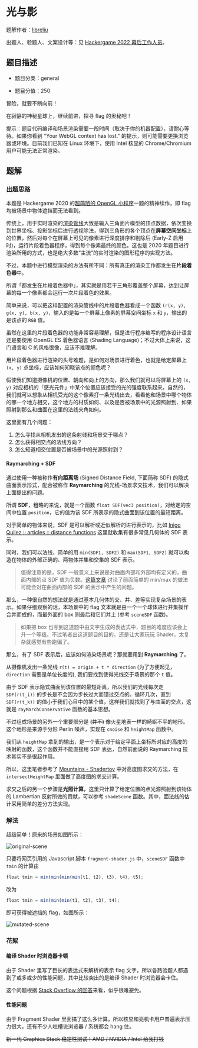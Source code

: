 # 光与影

题解作者：[libreliu](https://github.com/libreliu/)

出题人、验题人、文案设计等：见 [Hackergame 2022 幕后工作人员](../../credits.pdf)。

## 题目描述

- 题目分类：general

- 题目分值：250

冒险，就要不断向前！

在寂静的神秘星球上，继续前进，探寻 flag 的奥秘吧！

提示：题目代码编译和场景渲染需要一段时间（取决于你的机器配置），请耐心等待。如果你看到 "Your WebGL context has lost." 的提示，则可能需要更换浏览器或环境。目前我们已知在 Linux 环境下，使用 Intel 核显的 Chrome/Chromium 用户可能无法正常渲染。

## 题解

### 出题思路

本题是 Hackergame 2020 的[超简陋的 OpenGL 小程序](https://github.com/USTC-Hackergame/hackergame2020-writeups/tree/master/official/%E8%B6%85%E7%AE%80%E9%99%8B%E7%9A%84%20OpenGL%20%E5%B0%8F%E7%A8%8B%E5%BA%8F)一题的精神续作，即 flag 均被场景中物体遮挡而无法看到。

传统上，用于实时渲染的[渲染管线](https://learnopengl-cn.readthedocs.io/zh/latest/01%20Getting%20started/04%20Hello%20Triangle/)大致是输入三角面片模型的顶点数据，依次变换到世界坐标、投影坐标后进行透视除法，得到三角形的各个顶点在**屏幕空间坐标**上的位置，然后对每个在屏幕上可见的像素进行深度排序和剔除后 (Early-Z 启用时)，运行片段着色器程序，得到每个像素最终的颜色。这也是 2020 年题目进行渲染所用的方式，也是绝大多数“主流”的实时渲染的图形程序的实现方法。

不过，本题中进行模型渲染的方法有所不同：所有真正的渲染工作都发生在**片段着色器**中。

所谓「都发生在片段着色器中」，其实就是用若干三角形覆盖整个屏幕，达到让屏幕的每一个像素都会运行一次片段着色的效果。

简单来说，可以把这样配置的渲染管线中的片段着色器看成一个函数 `(r(x, y), g(x, y), b(x, y)`，输入的是每一个屏幕上像素的屏幕空间坐标 `x` 和 `y`，输出的是该点的 `RGB` 值。

虽然在这里的片段着色器的功能非常容易理解，但是进行程序编写的程序设计语言还是要使用 OpenGL ES 着色器语言 (Shading Language)；不过大体上来说，这门语言和 C 的风格很像，应该不难理解。

用片段着色器进行渲染的头号难题，是如何对场景进行着色，也就是给定屏幕上 `(x, y)` 点坐标，应该如何知晓该点的颜色呢？

假使我们知道摄像机的位置、朝向和向上的方向，那么我们就可以将屏幕上的 `(x, y)` 对应相机的「感光元件」中某个位置应该接受的光的强度联系起来。自然的，我们就可以想象从相机受光的这个像素打一条光线出去，看看他和场景中哪个物体的哪一个地方相交，这个地方的材质如何、以及是否被场景中的光源照射到、如果照射到那么和曲面在这里的法线夹角如何。

这里面有几个问题：
1. 怎么寻找从相机发出的这条射线和场景交于哪点？
2. 怎么获得相交点的法线方向？
3. 怎么知道相交位置是否被场景中的光源照射到？

#### Raymarching + SDF

通过使用一种被称作**有向距离场** (Signed Distance Field, 下面简称 SDF) 的隐式曲面表示形式，配合被称作 **Raymarching** 的光线-场景求交技术，我们可以解决上面提出的问题。

所谓 **SDF**，粗略的来说，就是一个函数 `float SDF(vec3 position)`，对给定的空间中位置 `position`，它的值为该 SDF 所表示的隐式曲面到该位置的最短距离。

对于简单的物体来说，SDF 是可以解析或近似解析的进行表示的，比如 [Inigo Quilez ::   articles :: distance functions](https://iquilezles.org/articles/distfunctions/) 这里就收集有很多常见几何体的 SDF 表示。

同时，我们可以法线，简单的用 `min(SDF1, SDF2)` 和 `max(SDF1, SDF2)` 就可以构造在物体的外部正确的、两物体并集和交集的 SDF 表示。

> 值得注意的是，SDF 一般意义上来说是对曲面内部和外部均有定义的，曲面内部的点 SDF 值为负数。[这篇文章](https://iquilezles.org/articles/interiordistance/) 讨论了前面简单的 min/max 的做法可能会对在曲面内部的 SDF 的表示中产生的问题。

那么，一种很自然的想法就是通过基本几何体的交、并、差等实现复杂场景的表示。如果仔细观察的话，本场景中的 flag 文本就是由一个一个球体进行并集操作合并而成的，而最外面的 box 则最后和它们并上 (参考 `sceneSDF` 函数)。

> 如果把 box 也写到这道题中由文字生成的表达式中，题目的难度应该会上升一个等级。不过笔者出这道题目的目的，还是让大家玩玩 Shader，太复杂就感觉有些跑偏了。

那么，有了 SDF 表示后，应该如何渲染场景呢？那就要用到 **Raymarching** 了。

从摄像机发出一条光线 `r(t) = origin + t * direction` (为了方便起见，`direction` 需要是单位长度的), 我们要找到使得光线交于场景的那个 `t` 值。

由于 SDF 表示隐式曲面到该位置的最短距离，所以我们的光线每次走 `SDF(r(t_i))` 的步长是不会因为步长过大而错过交点的。循环几次，直到 `SDF(r(t_k))` 的值小于我们心目中的某个值，这样我们就找到了与曲面的交点，这就是 `rayMarchConservative` 函数的基本思想。

不过组成场景的另外一个重要部分是 ~~(并不)~~ 像火星地表一样的崎岖不平的地形。这个地形是来源于分形 Perlin 噪声，实现在 `cnoise` 和 `heightMap` 函数中。

我们从 `heightMap` 拿到的输出，是一个表示对于给定平面上坐标所对应的高度的映射的函数，这个函数并不能直接用 SDF 表达，自然前面说的 Raymarching 技术其实不是很起作用。

所以，这里笔者参考了 [Mountains - Shadertoy](https://www.shadertoy.com/view/4slGD4) 中对高度图求交的方法，在 `intersectHeightMap` 里面做了高度图的求交计算。

求交之后的另一个步骤是**光照计算**，这里只计算了给定位置的点光源照射到该物体的 Lambertian 反射所做的贡献，可以参考 `shadeScene` 函数。其中，面法线的估计采用简单的差分方法实现。

### 解法

超级简单！原来的场景如图所示：

![original-scene](flag-hidden.png)

只要将网页引用的 Javascript 脚本 `fragment-shader.js` 中，`sceneSDF` 函数中 `tmin` 的计算由

```javascript
float tmin = min(min(min(min(t1, t2), t3), t4), t5);
```

改为

```javascript
float tmin = min(min(min(t1, t2), t3), t4);
```

即可获得被遮挡的 flag，如图所示：

![mutated-scene](flag-shown.png)

### 花絮

#### 编译 Shader 时浏览器卡顿

由于 Shader 里写了巨长的表达式来解析的表示 flag 文字，所以各路验题人都遇到了或多或少的性能问题，其中比较突出的是编译 Shader 时浏览器会卡住。

这个问题根据 [Stack Overflow 的回答](https://stackoverflow.com/questions/53541626/webgl-how-to-avoid-long-shader-compile-stalling-a-tab)来看，似乎很难避免。

#### 性能问题

由于 Fragment Shader 里面搞了这么多计算，所以核显和亮机卡用户普遍表示压力很大，还有不少人吐槽说浏览器 / 系统都会 hang 住。

~~新一代 Graphics Stack 稳定性测试！AMD / NVIDIA / Intel 给我打钱~~
